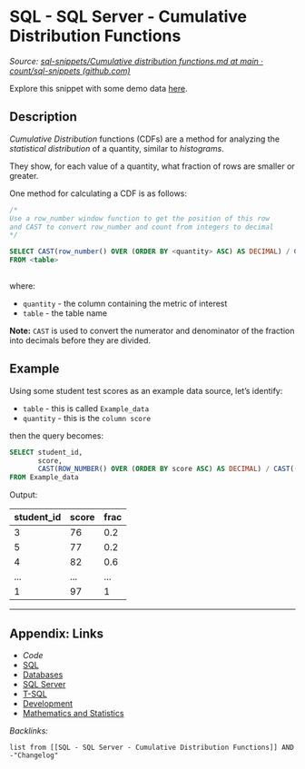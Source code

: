 # SQL - SQL Server - Cumulative Distribution Functions

*Source: [sql-snippets/Cumulative distribution functions.md at main · count/sql-snippets (github.com)](https://github.com/count/sql-snippets/blob/main/mssql/Cumulative%20distribution%20functions.md)*

Explore this snippet with some demo data [here](https://count.co/n/ANpwFTvhnWT?vm=e).

## Description

*Cumulative Distribution* functions (CDFs) are a method for analyzing the *statistical distribution* of a quantity, similar to *histograms*. 

They show, for each value of a quantity, what fraction of rows are smaller or greater.

One method for calculating a CDF is as follows:

````SQL
/*
Use a row_number window function to get the position of this row 
and CAST to convert row_number and count from integers to decimal
*/

SELECT CAST(row_number() OVER (ORDER BY <quantity> ASC) AS DECIMAL) / CAST((SELECT COUNT(*) FROM <table> ) AS DECIMAL ) AS cdf
FROM <table>
  
````

where:

* `quantity` - the column containing the metric of interest
* `table` - the table name

**Note:** `CAST` is used to convert the numerator and denominator of the fraction into decimals before they are divided. 

## Example

Using some student test scores as an example data source, let’s identify:

* `table` - this is called `Example_data`
* `quantity` - this is the `column score`

then the query becomes:

````SQL
SELECT student_id,
       score,
       CAST(ROW_NUMBER() OVER (ORDER BY score ASC) AS DECIMAL) / CAST(( SELECT COUNT(*) FROM Example_data) AS DECIMAL) AS frac
FROM Example_data
````

Output:

|student_id|score|frac|
|----------|-----|----|
|3|76|0.2|
|5|77|0.2|
|4|82|0.6|
|...|...|...|
|1|97|1|

---

## Appendix: Links

* *Code*
* [SQL](SQL.md)
* [Databases](../../MOCs/Databases.md)
* [SQL Server](../../../3-Resources/Tools/Developer%20Tools/Data%20Stack/Databases/SQL%20Server.md)
* [T-SQL](../../../3-Resources/Tools/Developer%20Tools/Data%20Stack/Procedural%20Languages/T-SQL.md)
* [Development](../../MOCs/Development.md)
* [Mathematics and Statistics](../../MOCs/Mathematics%20and%20Statistics.md)

*Backlinks:*

````dataview
list from [[SQL - SQL Server - Cumulative Distribution Functions]] AND -"Changelog"
````
